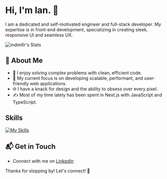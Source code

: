 # Hi, I'm Ian. 👋

I am a dedicated and self-motivated engineer and full-stack developer. My expertise is in front-end development, specializing in creating sleek, responsive UI and seamless UX.

![indmillr's Stats](https://github-readme-stats.vercel.app/api?username=indmillr&theme=ayu_mirage&show_icons=true&hide_border=true&count_private=true)

## 🚀 About Me

- 🔭 I enjoy solving complex problems with clean, efficient code.
- 📝 My current focus is on developing scalable, performant, and user-friendly web applications.
- 🌐 I have a knack for design and the ability to obsess over every pixel.
- ✍️ Most of my time lately has been spent in Next.js with JavaScript and TypeScript.

## Skills
[![My Skills](https://skillicons.dev/icons?i=html,css,js,ts,react,nextjs,tailwind,nodejs)](https://skillicons.dev)

## 📬 Get in Touch

- Connect with me on [LinkedIn](https://www.linkedin.com/in/indmillr)

Thanks for stopping by! Let's connect! 🚀

